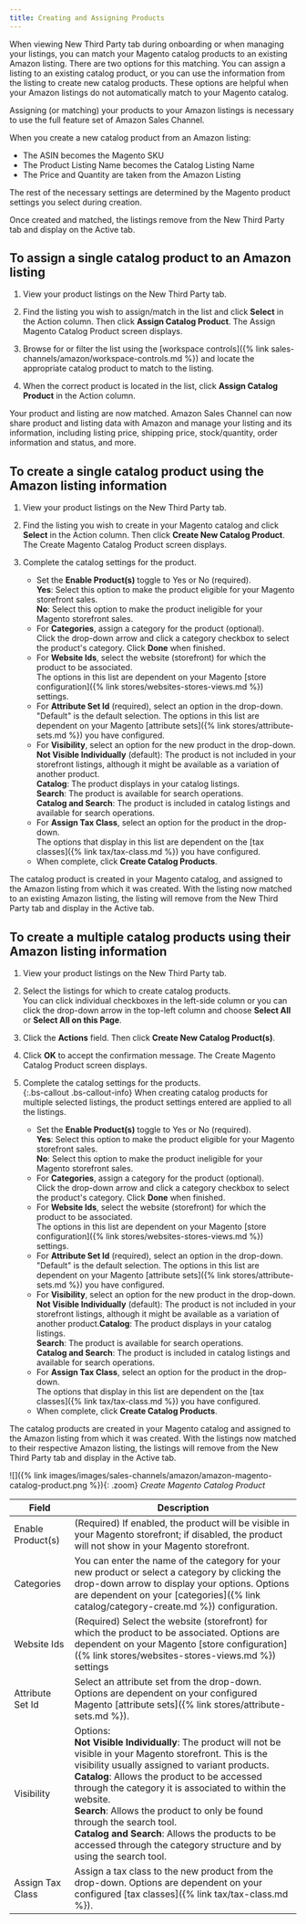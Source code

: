 ```yaml
---
title: Creating and Assigning Products
---
```



When viewing New Third Party tab during onboarding or when managing your listings, you can match your Magento catalog products to an existing Amazon listing. There are two options for this matching. You can assign a listing to an existing catalog product, or you can use the information from the listing to create new catalog products. These options are helpful when your Amazon listings do not automatically match to your Magento catalog.

Assigning (or matching) your products to your Amazon listings is necessary to use the full feature set of Amazon Sales Channel.

When you create a new catalog product from an Amazon listing:

- The ASIN becomes the Magento SKU
- The Product Listing Name becomes the Catalog Listing Name
- The Price and Quantity are taken from the Amazon Listing

The rest of the necessary settings are determined by the Magento product settings you select during creation.

Once created and matched, the listings remove from the New Third Party tab and display on the Active tab.

## To assign a single catalog product to an Amazon listing

1. View your product listings on the New Third Party tab.

1. Find the listing you wish to assign/match in the list and click **Select** in the Action column. Then click **Assign Catalog Product**. The Assign Magento Catalog Product screen displays.

1. Browse for or filter the list using the [workspace controls]({% link sales-channels/amazon/workspace-controls.md %}) and locate the appropriate catalog product to match to the listing.

1. When the correct product is located in the list, click **Assign Catalog Product** in the Action column.

Your product and listing are now matched. Amazon Sales Channel can now share product and listing data with Amazon and manage your listing and its information, including listing price, shipping price, stock/quantity, order information and status, and more.

## To create a single catalog product using the Amazon listing information

1. View your product listings on the New Third Party tab.

1. Find the listing you wish to create in your Magento catalog and click **Select** in the Action column. Then click **Create New Catalog Product**. The Create Magento Catalog Product screen displays.

1. Complete the catalog settings for the product.

    - Set the **Enable Product(s)** toggle to Yes or No (required).
<br />**Yes**: Select this option to make the product eligible for your Magento storefront sales.<br />**No**: Select this option to make the product ineligible for your Magento storefront sales.
    - For **Categories**, assign a category for the product (optional).
<br />Click the drop-down arrow and click a category checkbox to select the product's category. Click **Done** when finished.
    - For **Website Ids**, select the website (storefront) for which the product to be associated.
<br />The options in this list are dependent on your Magento [store configuration]({% link stores/websites-stores-views.md %}) settings.
    - For **Attribute Set Id** (required), select an option in the drop-down.
<br />"Default" is the default selection. The options in this list are dependent on your Magento [attribute sets]({% link stores/attribute-sets.md %}) you have configured.
    - For **Visibility**, select an option for the new product in the drop-down.
<br />**Not Visible Individually** (default): The product is not included in your storefront listings, although it might be available as a variation of another product.<br />**Catalog**: The product displays in your catalog listings.<br />**Search**: The product is available for search operations.<br />**Catalog and Search**: The product is included in catalog listings and available for search operations.
    - For **Assign Tax Class**, select an option for the product in the drop-down.
<br />The options that display in this list are dependent on the [tax classes]({% link tax/tax-class.md %}) you have configured.
    -  When complete, click **Create Catalog Products**.

The catalog product is created in your Magento catalog, and assigned to the Amazon listing from which it was created. With the listing now matched to an existing Amazon listing, the listing will remove from the New Third Party tab and display in the Active tab.

## To create a multiple catalog products using their Amazon listing information

1. View your product listings on the New Third Party tab.

1. Select the listings for which to create catalog products.
<br />You can click individual checkboxes in the left-side column or you can click the drop-down arrow in the top-left column and choose **Select All** or **Select All on this Page**.

1. Click the **Actions** field. Then click **Create New Catalog Product(s)**.

1. Click **OK** to accept the confirmation message. The Create Magento Catalog Product screen displays.

1. Complete the catalog settings for the products.
<br />{:.bs-callout .bs-callout-info}
When creating catalog products for multiple selected listings, the product settings entered are applied to all the listings.

    - Set the **Enable Product(s)** toggle to Yes or No (required).
<br />**Yes**: Select this option to make the product eligible for your Magento storefront sales.<br />**No**: Select this option to make the product ineligible for your Magento storefront sales.
    - For **Categories**, assign a category for the product (optional).
<br />Click the drop-down arrow and click a category checkbox to select the product's category. Click **Done** when finished.
    - For **Website Ids**, select the website (storefront) for which the product to be associated.
<br />The options in this list are dependent on your Magento [store configuration]({% link stores/websites-stores-views.md %}) settings.
    - For **Attribute Set Id** (required), select an option in the drop-down.
<br />"Default" is the default selection. The options in this list are dependent on your Magento [attribute sets]({% link stores/attribute-sets.md %}) you have configured.
    - For **Visibility**, select an option for the new product in the drop-down.
<br />**Not Visible Individually** (default): The product is not included in your storefront listings, although it might be available as a variation of another product.**Catalog**: The product displays in your catalog listings.<br />**Search**: The product is available for search operations.<br />**Catalog and Search**: The product is included in catalog listings and available for search operations.
    - For **Assign Tax Class**, select an option for the product in the drop-down.
<br />The options that display in this list are dependent on the [tax classes]({% link tax/tax-class.md %}) you have configured.
    - When complete, click **Create Catalog Products**.

The catalog products are created in your Magento catalog and assigned to the Amazon listing from which it was created. With the listings now matched to their respective Amazon listing, the listings will remove from the New Third Party tab and display in the Active tab.

![]({% link images/images/sales-channels/amazon/amazon-magento-catalog-product.png %}){: .zoom}
_Create Magento Catalog Product_

|Field|Description|
|--- |--- |
|Enable Product(s)|(Required) If enabled, the product will be visible in your Magento storefront; if disabled, the product will not show in your Magento storefront.|
|Categories|You can enter the name of the category for your new product or select a category by clicking the drop-down arrow to display your options. Options are dependent on your [categories]({% link catalog/category-create.md %}) configuration.|
|Website Ids|(Required) Select the website (storefront) for which the product to be associated. Options are dependent on your Magento [store configuration]({% link stores/websites-stores-views.md %}) settings|
|Attribute Set Id|Select an attribute set from the drop-down. Options are dependent on your configured Magento [attribute sets]({% link stores/attribute-sets.md %}).|
|Visibility|Options:<br/>**Not Visible Individually**: The product will not be visible in your Magento storefront. This is the visibility usually assigned to variant products.<br/>**Catalog**: Allows the product to be accessed through the category it is associated to within the website.<br/>**Search**: Allows the product to only be found through the search tool.<br/>**Catalog and Search**: Allows the products to be accessed through the category structure and by using the search tool.|
|Assign Tax Class|Assign a tax class to the new product from the drop-down. Options are dependent on your configured [tax classes]({% link tax/tax-class.md %}).|
